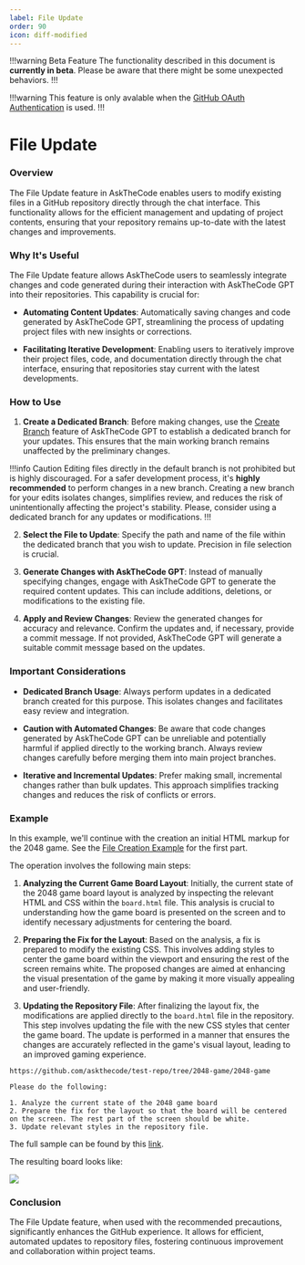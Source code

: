 ```yaml
---
label: File Update
order: 90
icon: diff-modified
---
```


!!!warning Beta Feature
The functionality described in this document is **currently in beta**. Please be aware that there might be some unexpected behaviors.
!!!

!!!warning
This feature is only avalable when the [GitHub OAuth Authentication](/authentication/#authentication-methods) is used.
!!!

# File Update

### Overview

The File Update feature in AskTheCode enables users to modify existing files in a GitHub repository directly through the chat interface. This functionality allows for the efficient management and updating of project contents, ensuring that your repository remains up-to-date with the latest changes and improvements.

### Why It's Useful

The File Update feature allows AskTheCode users to seamlessly integrate changes and code generated during their interaction with AskTheCode GPT into their repositories. This capability is crucial for:

- **Automating Content Updates**: Automatically saving changes and code generated by AskTheCode GPT, streamlining the process of updating project files with new insights or corrections.

- **Facilitating Iterative Development**: Enabling users to iteratively improve their project files, code, and documentation directly through the chat interface, ensuring that repositories stay current with the latest developments.

### How to Use

1. **Create a Dedicated Branch**: Before making changes, use the [Create Branch](/features/branches/create-branch) feature of AskTheCode GPT to establish a dedicated branch for your updates. This ensures that the main working branch remains unaffected by the preliminary changes.

!!!info Caution
Editing files directly in the default branch is not prohibited but is highly discouraged. For a safer development process, it's **highly recommended** to perform changes in a new branch. Creating a new branch for your edits isolates changes, simplifies review, and reduces the risk of unintentionally affecting the project's stability. Please, consider using a dedicated branch for any updates or modifications.
!!!

2. **Select the File to Update**: Specify the path and name of the file within the dedicated branch that you wish to update. Precision in file selection is crucial.

3. **Generate Changes with AskTheCode GPT**: Instead of manually specifying changes, engage with AskTheCode GPT to generate the required content updates. This can include additions, deletions, or modifications to the existing file.

4. **Apply and Review Changes**: Review the generated changes for accuracy and relevance. Confirm the updates and, if necessary, provide a commit message. If not provided, AskTheCode GPT will generate a suitable commit message based on the updates.

### Important Considerations

- **Dedicated Branch Usage**: Always perform updates in a dedicated branch created for this purpose. This isolates changes and facilitates easy review and integration.

- **Caution with Automated Changes**: Be aware that code changes generated by AskTheCode GPT can be unreliable and potentially harmful if applied directly to the working branch. Always review changes carefully before merging them into main project branches.
- **Iterative and Incremental Updates**: Prefer making small, incremental changes rather than bulk updates. This approach simplifies tracking changes and reduces the risk of conflicts or errors.

### Example

In this example, we'll continue with the creation an initial HTML markup for the 2048 game. See the [File Creation Example](/features/files/file-creation#example) for the first part.

The operation involves the following main steps:

1. **Analyzing the Current Game Board Layout**: Initially, the current state of the 2048 game board layout is analyzed by inspecting the relevant HTML and CSS within the `board.html` file. This analysis is crucial to understanding how the game board is presented on the screen and to identify necessary adjustments for centering the board.

2. **Preparing the Fix for the Layout**: Based on the analysis, a fix is prepared to modify the existing CSS. This involves adding styles to center the game board within the viewport and ensuring the rest of the screen remains white. The proposed changes are aimed at enhancing the visual presentation of the game by making it more visually appealing and user-friendly.

3. **Updating the Repository File**: After finalizing the layout fix, the modifications are applied directly to the `board.html` file in the repository. This step involves updating the file with the new CSS styles that center the game board. The update is performed in a manner that ensures the changes are accurately reflected in the game's visual layout, leading to an improved gaming experience.

```prompt
https://github.com/askthecode/test-repo/tree/2048-game/2048-game

Please do the following:

1. Analyze the current state of the 2048 game board
2. Prepare the fix for the layout so that the board will be centered on the screen. The rest part of the screen should be white.
3. Update relevant styles in the repository file.
```

The full sample can be found by this [link](https://chat.openai.com/share/170de883-ddf3-4c83-a829-af8dd2f4acc0).

The resulting board looks like:

![](/resources/usage/files/2048_updated.png)

### Conclusion

The File Update feature, when used with the recommended precautions, significantly enhances the GitHub experience. It allows for efficient, automated updates to repository files, fostering continuous improvement and collaboration within project teams.
